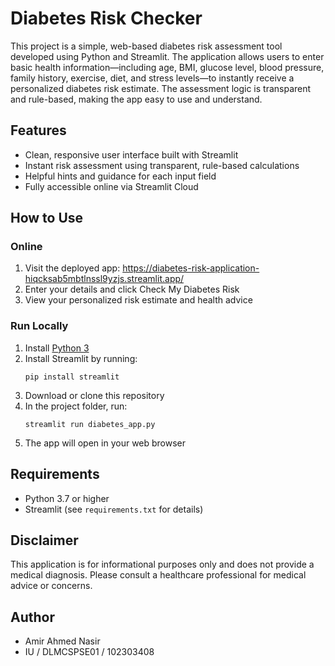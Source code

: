 # Diabetes Risk Checker

This project is a simple, web-based diabetes risk assessment tool developed using Python and Streamlit. The application allows users to enter basic health information—including age, BMI, glucose level, blood pressure, family history, exercise, diet, and stress levels—to instantly receive a personalized diabetes risk estimate. The assessment logic is transparent and rule-based, making the app easy to use and understand.

## Features

- Clean, responsive user interface built with Streamlit
- Instant risk assessment using transparent, rule-based calculations
- Helpful hints and guidance for each input field
- Fully accessible online via Streamlit Cloud

## How to Use

### Online

1. Visit the deployed app: https://diabetes-risk-application-hiqcksab5mbtlnssl9yzjs.streamlit.app/
2. Enter your details and click Check My Diabetes Risk
3. View your personalized risk estimate and health advice

### Run Locally

1. Install [Python 3](https://www.python.org/downloads/)
2. Install Streamlit by running:
    ```
    pip install streamlit
    ```
3. Download or clone this repository
4. In the project folder, run:
    ```
    streamlit run diabetes_app.py
    ```
5. The app will open in your web browser

## Requirements

- Python 3.7 or higher
- Streamlit (see `requirements.txt` for details)

## Disclaimer

This application is for informational purposes only and does not provide a medical diagnosis. Please consult a healthcare professional for medical advice or concerns.

## Author

- Amir Ahmed Nasir
- IU / DLMCSPSE01 / 102303408
